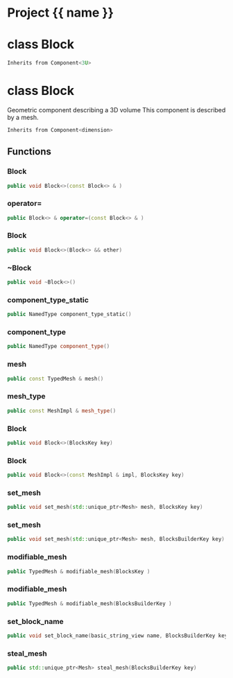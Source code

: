 <script setup>
import {useRoute} from 'vitepress'
const {path} = useRoute()
const tokens = path.split('/')
const words = tokens[2].split('-');
for (let i = 0; i < words.length; i++) {
    words[i] = words[i].charAt(0).toUpperCase() + words[i].slice(1);
    words[i] = words[i].replace('geode', 'Geode')
}
const name = words.join('-');
</script>
# Project {{ name }}

# class Block


```cpp
Inherits from Component<3U>
```



# class Block


 Geometric component describing a 3D volume This component is described by a mesh.



```cpp
Inherits from Component<dimension>
```



## Functions

### Block

```cpp
public void Block<>(const Block<> & )
```


### operator=

```cpp
public Block<> & operator=(const Block<> & )
```


### Block

```cpp
public void Block<>(Block<> && other)
```


### ~Block

```cpp
public void ~Block<>()
```


### component_type_static

```cpp
public NamedType component_type_static()
```


### component_type

```cpp
public NamedType component_type()
```


### mesh

```cpp
public const TypedMesh & mesh()
```


### mesh_type

```cpp
public const MeshImpl & mesh_type()
```


### Block

```cpp
public void Block<>(BlocksKey key)
```


### Block

```cpp
public void Block<>(const MeshImpl & impl, BlocksKey key)
```


### set_mesh

```cpp
public void set_mesh(std::unique_ptr<Mesh> mesh, BlocksKey key)
```


### set_mesh

```cpp
public void set_mesh(std::unique_ptr<Mesh> mesh, BlocksBuilderKey key)
```


### modifiable_mesh

```cpp
public TypedMesh & modifiable_mesh(BlocksKey )
```


### modifiable_mesh

```cpp
public TypedMesh & modifiable_mesh(BlocksBuilderKey )
```


### set_block_name

```cpp
public void set_block_name(basic_string_view name, BlocksBuilderKey key)
```


### steal_mesh

```cpp
public std::unique_ptr<Mesh> steal_mesh(BlocksBuilderKey key)
```




